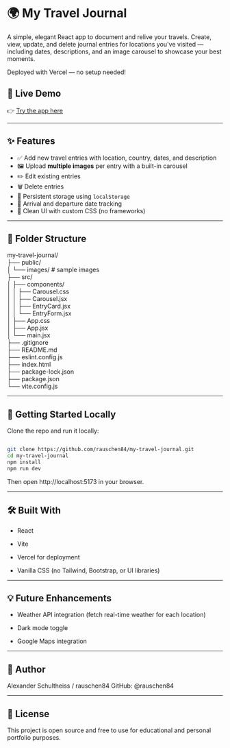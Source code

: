 # 🌍 My Travel Journal

A simple, elegant React app to document and relive your travels. Create, view, update, and delete journal entries for locations you've visited — including dates, descriptions, and an image carousel to showcase your best moments.

Deployed with Vercel — no setup needed!

## 🔗 Live Demo

👉 [Try the app here](https://my-travel-journal-chi.vercel.app/)

---

## ✨ Features

- ✅ Add new travel entries with location, country, dates, and description
- 🖼️ Upload **multiple images** per entry with a built-in carousel
- ✏️ Edit existing entries
- 🗑️ Delete entries
- 💾 Persistent storage using `localStorage`
- 📅 Arrival and departure date tracking
- 🧼 Clean UI with custom CSS (no frameworks)

---

## 📁 Folder Structure

my-travel-journal/<br>
├── public/<br>
│ └── images/ # sample images<br>
├── src/<br>
│ ├── components/<br>
│ │ ├── Carousel.css<br>
│ │ ├── Carousel.jsx<br>
│ │ ├── EntryCard.jsx<br>
│ │ └── EntryForm.jsx<br>
│ ├── App.css<br>
│ ├── App.jsx<br>
│ └── main.jsx<br>
├── .gitignore<br>
├── README.md<br>
├── eslint.config.js<br>
├── index.html<br>
├── package-lock.json<br>
├── package.json<br>
└── vite.config.js<br>

---

## 🚀 Getting Started Locally

Clone the repo and run it locally:

```bash

git clone https://github.com/rauschen84/my-travel-journal.git
cd my-travel-journal
npm install
npm run dev
```

Then open http://localhost:5173 in your browser.

---

## 🛠️ Built With

- React

- Vite

- Vercel for deployment

- Vanilla CSS (no Tailwind, Bootstrap, or UI libraries)

---

## 💡 Future Enhancements

- Weather API integration (fetch real-time weather for each location)

- Dark mode toggle

- Google Maps integration

---

## 👤 Author

Alexander Schultheiss / rauschen84
GitHub: @rauschen84

---

## 📄 License

This project is open source and free to use for educational and personal portfolio purposes.
